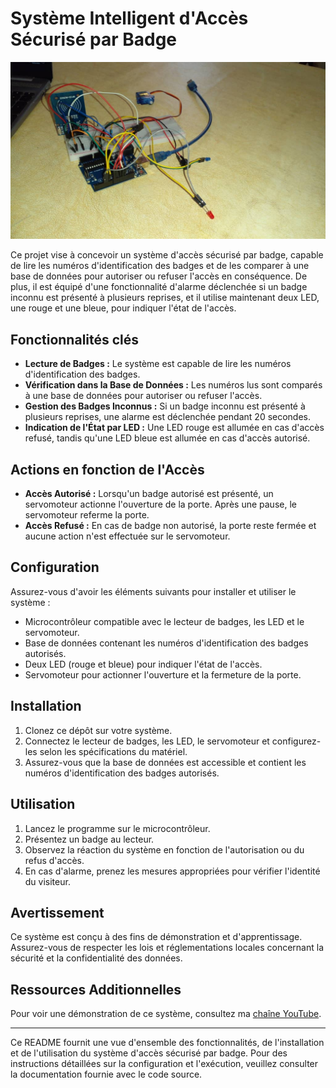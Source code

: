 # Système Intelligent d'Accès Sécurisé par Badge

![Exemple de système d'accès sécurisé par badge](images/systeme_acces.png)

Ce projet vise à concevoir un système d'accès sécurisé par badge, capable de lire les numéros d'identification des badges et de les comparer à une base de données pour autoriser ou refuser l'accès en conséquence. De plus, il est équipé d'une fonctionnalité d'alarme déclenchée si un badge inconnu est présenté à plusieurs reprises, et il utilise maintenant deux LED, une rouge et une bleue, pour indiquer l'état de l'accès.

## Fonctionnalités clés

- **Lecture de Badges :** Le système est capable de lire les numéros d'identification des badges.
- **Vérification dans la Base de Données :** Les numéros lus sont comparés à une base de données pour autoriser ou refuser l'accès.
- **Gestion des Badges Inconnus :** Si un badge inconnu est présenté à plusieurs reprises, une alarme est déclenchée pendant 20 secondes.
- **Indication de l'État par LED :** Une LED rouge est allumée en cas d'accès refusé, tandis qu'une LED bleue est allumée en cas d'accès autorisé.

## Actions en fonction de l'Accès

- **Accès Autorisé :** Lorsqu'un badge autorisé est présenté, un servomoteur actionne l'ouverture de la porte. Après une pause, le servomoteur referme la porte.
- **Accès Refusé :** En cas de badge non autorisé, la porte reste fermée et aucune action n'est effectuée sur le servomoteur.

## Configuration

Assurez-vous d'avoir les éléments suivants pour installer et utiliser le système :

- Microcontrôleur compatible avec le lecteur de badges, les LED et le servomoteur.
- Base de données contenant les numéros d'identification des badges autorisés.
- Deux LED (rouge et bleue) pour indiquer l'état de l'accès.
- Servomoteur pour actionner l'ouverture et la fermeture de la porte.

## Installation

1. Clonez ce dépôt sur votre système.
2. Connectez le lecteur de badges, les LED, le servomoteur et configurez-les selon les spécifications du matériel.
3. Assurez-vous que la base de données est accessible et contient les numéros d'identification des badges autorisés.

## Utilisation

1. Lancez le programme sur le microcontrôleur.
2. Présentez un badge au lecteur.
3. Observez la réaction du système en fonction de l'autorisation ou du refus d'accès.
4. En cas d'alarme, prenez les mesures appropriées pour vérifier l'identité du visiteur.

## Avertissement

Ce système est conçu à des fins de démonstration et d'apprentissage. Assurez-vous de respecter les lois et réglementations locales concernant la sécurité et la confidentialité des données.

## Ressources Additionnelles

Pour voir une démonstration de ce système, consultez ma [chaîne YouTube](https://www.youtube.com/@VIDO-bv3ko).

---

Ce README fournit une vue d'ensemble des fonctionnalités, de l'installation et de l'utilisation du système d'accès sécurisé par badge. Pour des instructions détaillées sur la configuration et l'exécution, veuillez consulter la documentation fournie avec le code source.
